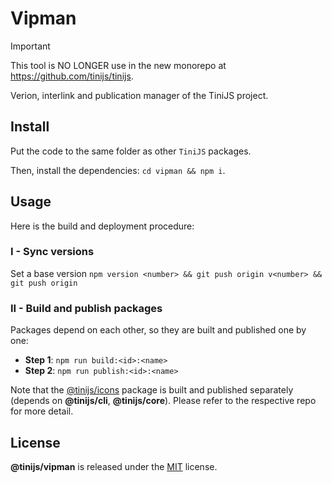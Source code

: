 # Vipman

> [!IMPORTANT]
> This tool is NO LONGER use in the new monorepo at <https://github.com/tinijs/tinijs>.

Verion, interlink and publication manager of the TiniJS project.

## Install

Put the code to the same folder as other `TiniJS` packages.

Then, install the dependencies: `cd vipman && npm i`.

## Usage

Here is the build and deployment procedure:

### I - Sync versions

Set a base version `npm version <number> && git push origin v<number> && git push origin`

### II - Build and publish packages

Packages depend on each other, so they are built and published one by one:

- **Step 1**: `npm run build:<id>:<name>`
- **Step 2**: `npm run publish:<id>:<name>`

Note that the [@tinijs/icons](https://github.com/tinijs/icons/blob/main/package.json) package is built and published separately (depends on **@tinijs/cli**, **@tinijs/core**). Please refer to the respective repo for more detail.

## License

**@tinijs/vipman** is released under the [MIT](https://github.com/tinijs/vipman/blob/master/LICENSE) license.
